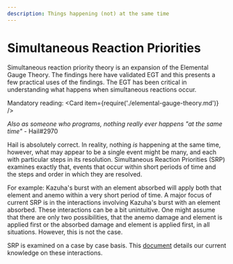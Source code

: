```yaml
---
description: Things happening (not) at the same time
---
```


# Simultaneous Reaction Priorities

Simultaneous reaction priority theory is an expansion of the Elemental Gauge Theory. The findings here have validated EGT and this presents a few practical uses of the findings. The EGT has been critical in understanding what happens when simultaneous reactions occur.

Mandatory reading:
<Card item={require('./elemental-gauge-theory.md')} />

*Also as someone who programs, nothing really ever happens "at the same time"* - Hail\#2970

Hail is absolutely correct. In reality, nothing *is* happening at the same time, however, what may appear to be a single event
might be many, and each with particular steps in its resolution. Simultaneous Reaction Priorities (SRP) examines exactly that,
events that occur within short periods of time and the steps and order in which they are resolved.

For example: Kazuha's burst with an element absorbed will apply both that element and anemo within a very short period of time. 
A major focus of current SRP is in the interactions involving Kazuha's burst with an element absorbed. These interactions can be a bit
unintuitive. One might assume that there are only two possibilities, that the anemo damage and element is applied first or the
absorbed damage and element is applied first, in all situations. However, this is not the case.

SRP is examined on a case by case basis. This [document](https://docs.google.com/document/d/1nz2SNxzzeujDnWQdrKEvJbECHASmwZk53On84BOymTQ/edit) details our current knowledge on these interactions.
